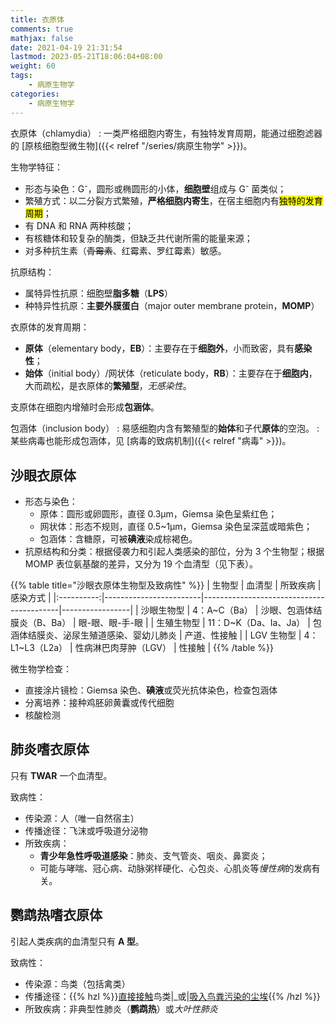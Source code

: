 ```yaml
---
title: 衣原体
comments: true
mathjax: false
date: 2021-04-19 21:31:54
lastmod: 2023-05-21T18:06:04+08:00
weight: 60
tags:
    - 病原生物学
categories:
    - 病原生物学
---
```


衣原体（chlamydia）
: 一类严格细胞内寄生，有独特发育周期，能通过细胞滤器的 [原核细胞型微生物]({{< relref "/series/病原生物学" >}})。

<!--more-->

生物学特征：
- 形态与染色：G<sup>-</sup>，圆形或椭圆形的小体，**细胞壁**组成与 G<sup>-</sup> 菌类似；
- 繁殖方式：以二分裂方式繁殖，**严格细胞内寄生**，在宿主细胞内有<mark>独特的发育周期</mark>；
- 有 DNA 和 RNA 两种核酸；
- 有核糖体和较复杂的酶类，但缺乏共代谢所需的能量来源；
- 对多种抗生素（~~青霉素~~、红霉素、罗红霉素）敏感。

抗原结构：
- 属特异性抗原：细胞壁**脂多糖**（**LPS**）
- 种特异性抗原：**主要外膜蛋白**（major outer membrane protein，**MOMP**）

衣原体的发育周期：
- **原体**（elementary body，**EB**）：主要存在于**细胞外**，小而致密，具有**感染性**；
- **始体**（initial body）/网状体（reticulate body，**RB**）：主要存在于**细胞内**，大而疏松，是衣原体的**繁殖型**，*无感染性*。

支原体在细胞内增殖时会形成**包涵体**。

包涵体（inclusion body）
: 易感细胞内含有繁殖型的**始体**和子代**原体**的空泡。
: 某些病毒也能形成包涵体，见 [病毒的致病机制]({{< relref "病毒" >}})。

## 沙眼衣原体

- 形态与染色：
    - 原体：圆形或卵圆形，直径 0.3μm，Giemsa 染色呈紫红色；
    - 网状体：形态不规则，直径 0.5\~1μm，Giemsa 染色呈深蓝或暗紫色；
    - 包涵体：含糖原，可被**碘液**染成棕褐色。
- 抗原结构和分类：根据侵袭力和引起人类感染的部位，分为 3 个生物型；根据 MOMP 表位氨基酸的差异，又分为 19 个血清型（见下表）。

{{% table title="沙眼衣原体生物型及致病性" %}}
|   生物型   | 血清型                 | 所致疾病                                 | 感染方式        |
|:----------:|------------------------|------------------------------------------|-----------------|
| 沙眼生物型 | 4：Α\~C（Ba）          | 沙眼、包涵体结膜炎（B、Ba）              | 眼-眼、眼-手-眼 |
| 生殖生物型 | 11：D\~K（Da、Ia、Ja） | 包涵体结膜炎、泌尿生殖道感染、婴幼儿肺炎 | 产道、性接触    |
| LGV 生物型 | 4：L1\~L3（L2a）       | 性病淋巴肉芽肿（LGV）                    | 性接触          |
{{% /table %}}

微生物学检查：
- 直接涂片镜检：Giemsa 染色、**碘液**或荧光抗体染色，检查包涵体
- 分离培养：接种鸡胚卵黄囊或传代细胞
- 核酸检测

## 肺炎嗜衣原体

只有 **TWAR** 一个血清型。

致病性：
- 传染源：人（唯一自然宿主）
- 传播途径：飞沫或呼吸道分泌物
- 所致疾病：
    - **青少年急性呼吸道感染**：肺炎、支气管炎、咽炎、鼻窦炎；
    - 可能与哮喘、冠心病、动脉粥样硬化、心包炎、心肌炎等*慢性病*的发病有关。

## 鹦鹉热嗜衣原体

引起人类疾病的血清型只有 **A 型**。

致病性：
- 传染源：鸟类（包括禽类）
- 传播途径：{{% hzl %}}<ins>直接接触</ins>鸟类|_或|<ins>吸入鸟粪污染的尘埃</ins>{{% /hzl %}}
- 所致疾病：非典型性肺炎（**鹦鹉热**）或*大叶性肺炎*

